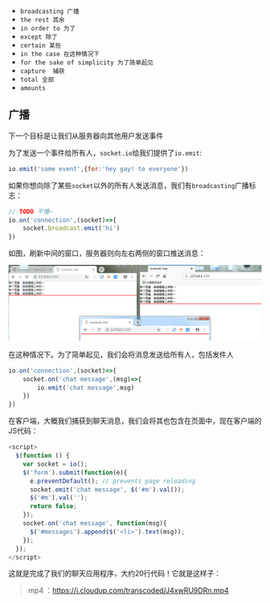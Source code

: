 - `broadcasting 广播` 
- `the rest 其余`
- `in order to 为了`
- `except 除了`
- `certain 某些`
- `in the case 在这种情况下`
- `for the sake of simplicity 为了简单起见`
- `capture  捕获`
- `total 全部`
- `amounts `

## 广播

下一个目标是让我们从服务器向其他用户发送事件

为了发送一个事件给所有人，`socket.io`给我们提供了`io.emit`:

```js
io.emit('some event',{for:'hey gay! to everyone'})
```

如果你想向除了某些`socket`以外的所有人发送消息，我们有`broadcasting`广播标志：

```js
// TODO 不懂~
io.on('connection',(socket)=>{
    socket.broadcast.emit('hi')
})
```
如图，刷新中间的窗口，服务器则向左右两侧的窗口推送消息：

![广播](/images/broadcast.png)

在这种情况下。为了简单起见，我们会将消息发送给所有人，包括发件人

```js
io.on('connection',(socket)=>{
    socket.on('chat message',(msg)=>{
        io.emit('chat message',msg)
    })
})
```

在客户端，大概我们捕获到聊天消息，我们会将其也包含在页面中，现在客户端的JS代码：

```js
<script>
  $(function () {
    var socket = io();
    $('form').submit(function(e){
      e.preventDefault(); // prevents page reloading
      socket.emit('chat message', $('#m').val());
      $('#m').val('');
      return false;
    });
    socket.on('chat message', function(msg){
      $('#messages').append($('<li>').text(msg));
    });
  });
</script>
```

这就是完成了我们的聊天应用程序，大约20行代码！它就是这样子：

> mp4 ：https://i.cloudup.com/transcoded/J4xwRU9DRn.mp4


